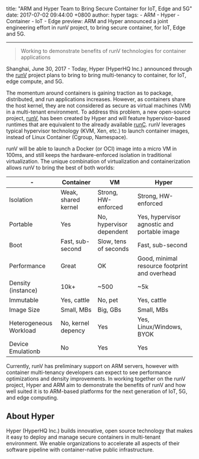 title: "ARM and Hyper Team to Bring Secure Container for IoT, Edge and 5G"
date: 2017-07-02 09:44:00 +0800
author: hyper
tags:
    - ARM
    - Hyper
    - Container
    - IoT
    - Edge
preview: ARM and Hyper announced a joint engineering effort in runV project, to bring secure container, for IoT, Edge and 5G.

---

> Working to demonstrate benefits of runV technologies for container applications

Shanghai, June 30, 2017 - Today, Hyper (HyperHQ Inc.) announced through the [runV](https://github.com/hyperhq/runv) project plans to bring to bring multi-tenancy to container, for IoT, edge compute, and 5G.

The momentum around containers is gaining traction as to package, distributed, and run applications increases. However, as containers share the host kernel, they are not considered as secure as virtual machines (VM) in a multi-tenant environment. To address this problem, a new open-source project, [runV](https://github.com/hyperhq/runv), has been created by Hyper and will feature hypervisor-based runtimes that are equivalent to the already available [runC](https://runc.io/). runV leverages typical hypervisor technology (KVM, Xen, etc.) to launch container images, instead of Linux Container (Cgroup, Namespace).

runV will be able to launch a Docker (or OCI) image into a micro VM in 100ms, and still keeps the hardware-enforced isolation in traditional virtualization. The unique combination of virtualization and containerization allows runV to bring the best of both worlds:

| -  | Container| VM | Hyper |
|---|---|---|---|
| Isolation | Weak, shared kernel | Strong, HW-enforced  | Strong, HW-enforced  |
| Portable  | Yes | No, hypervisor dependent | Yes, hypervisor agnostic and portable image |
| Boot  | Fast, sub-second  | Slow, tens of seconds  | Fast, sub-second  |
| Performance  | Great | OK| Good, minimal resource footprint and overhead |
| Density (instance) | 10k+ | ~500 | ~5k |
| Immutable | Yes, cattle  | No, pet | Yes, cattle  |
| Image Size| Small, MBs  | Big, GBs  | Small, MBs  |
| Heterogeneous Workload | No, kernel depency | Yes | Yes, Linux/Windows, BYOK  |
| Device Emulationb | No  | Yes | Yes |

Currently, runV has preliminary support on ARM servers, however with container multi-tenancy developers can expect to see performance optimizations and density improvements. In working together on the runV project, Hyper and ARM aim to demonstrate the benefits of runV and how well suited it is to ARM-based platforms for the next generation of IoT, 5G, and edge computing.

## About Hyper

Hyper (HyperHQ Inc.) builds innovative, open source technology that makes it easy to deploy and manage secure containers in multi-tenant environment. We enable organizations to accelerate all aspects of their software pipeline with container-native public infrastructure.

